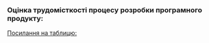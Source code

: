 ### Оцінка трудомісткості процесу розробки програмного продукту:

[ Посилання на таблицю: ](https://docs.google.com/spreadsheets/d/1rl6yUHKZFdrEuBBnEqpv3EJ3t-zqMvKPabQZn1gPpZE/edit?usp=sharing)
